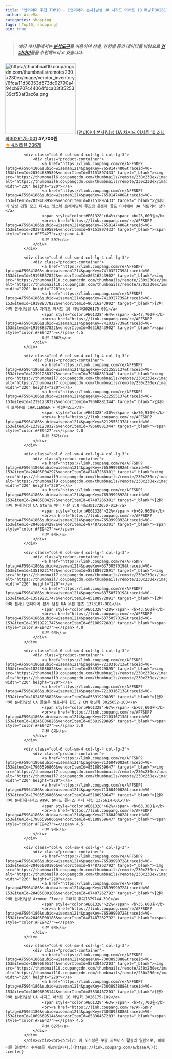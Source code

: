 ```yaml
---
title: "언더아머 추천 TOP10 - [언더아머 본사]남성 UA 차지드 어서트 10 러닝화3026175-001"
author: WiseMan
categories: shopping
tags: [Top10, shopping]
pin: true
---
```


> ##### 해당 게시물에서는 [**분석도구**](https://itemscout.io/)를 이용하여 **성별**, **연령별** 등의 데이터를 바탕으로 [**언더아머**](https://link.coupang.com/a/baae76)들을 추천해드리고 있습니다.
<div class="container"><div class="row">
            <div class="col-6 col-sm-4 col-lg-4 col-lg-3">
                <div class="product-container">
                    <a href="https://link.coupang.com/re/AFFSDP?lptag=AF5964186&subid=wiseman1214&pageKey=7410327739&traceid=V0-153&itemId=19198837813&vendorItemId=86316243878" target="_blank"><img src="https://thumbnail10.coupangcdn.com/thumbnails/remote/230x230ex/image/vendor_inventory/6fca/11d38353d573dc92790a494cb9707c44064fdca03f3525339cf53af3ac6a.png" alt="https://thumbnail10.coupangcdn.com/thumbnails/remote/230x230ex/image/vendor_inventory/6fca/11d38353d573dc92790a494cb9707c44064fdca03f3525339cf53af3ac6a.png" width="220" height="220"></a>
                    <a href="https://link.coupang.com/re/AFFSDP?lptag=AF5964186&subid=wiseman1214&pageKey=7410327739&traceid=V0-153&itemId=19198837813&vendorItemId=86316243878" target="_blank">[언더아머 본사]남성 UA 차지드 어서트 10 러닝화3026175-001</a>
                    <span style="color:#E61328"></span> <b>47,700원</b>
                    <br><a href="https://link.coupang.com/re/AFFSDP?lptag=AF5964186&subid=wiseman1214&pageKey=7410327739&traceid=V0-153&itemId=19198837813&vendorItemId=86316243878" target="_blank"><span style="color:#FE9427">★</span> 4.5
                    리뷰 206개</a>
                </div>
            </div>
            
            <div class="col-6 col-sm-4 col-lg-4 col-lg-3">
                <div class="product-container">
                    <a href="https://link.coupang.com/re/AFFSDP?lptag=AF5964186&subid=wiseman1214&pageKey=7658147480&traceid=V0-153&itemId=20394689589&vendorItemId=87151897433" target="_blank"><img src="https://thumbnail6.coupangcdn.com/thumbnails/remote/230x230ex/image/vendor_inventory/a4ba/683a613f23ac202c6f94fab81f7a04b6d4c3a620b15d81a4854f90571e3b.png" alt="https://thumbnail6.coupangcdn.com/thumbnails/remote/230x230ex/image/vendor_inventory/a4ba/683a613f23ac202c6f94fab81f7a04b6d4c3a620b15d81a4854f90571e3b.png" width="220" height="220"></a>
                    <a href="https://link.coupang.com/re/AFFSDP?lptag=AF5964186&subid=wiseman1214&pageKey=7658147480&traceid=V0-153&itemId=20394689589&vendorItemId=87151897433" target="_blank">언더아머 남성 긴팔 모크 티셔츠 헬스복 트레이닝복 루즈핏 운동복 골프 이너웨어 UA 히트기어 상의</a>
                    <span style="color:#E61328">64%</span> <b>26,600원</b>
                    <br><a href="https://link.coupang.com/re/AFFSDP?lptag=AF5964186&subid=wiseman1214&pageKey=7658147480&traceid=V0-153&itemId=20394689589&vendorItemId=87151897433" target="_blank"><span style="color:#FE9427">★</span> 4.0
                    리뷰 59개</a>
                </div>
            </div>
            
            <div class="col-6 col-sm-4 col-lg-4 col-lg-3">
                <div class="product-container">
                    <a href="https://link.coupang.com/re/AFFSDP?lptag=AF5964186&subid=wiseman1214&pageKey=7410327739&traceid=V0-153&itemId=19198837822&vendorItemId=86316243902" target="_blank"><img src="https://thumbnail10.coupangcdn.com/thumbnails/remote/230x230ex/image/vendor_inventory/6fca/11d38353d573dc92790a494cb9707c44064fdca03f3525339cf53af3ac6a.png" alt="https://thumbnail10.coupangcdn.com/thumbnails/remote/230x230ex/image/vendor_inventory/6fca/11d38353d573dc92790a494cb9707c44064fdca03f3525339cf53af3ac6a.png" width="220" height="220"></a>
                    <a href="https://link.coupang.com/re/AFFSDP?lptag=AF5964186&subid=wiseman1214&pageKey=7410327739&traceid=V0-153&itemId=19198837822&vendorItemId=86316243902" target="_blank">[언더아머 본사]남성 UA 차지드 어서트 10 러닝화3026175-001</a>
                    <span style="color:#E61328">64%</span> <b>47,700원</b>
                    <br><a href="https://link.coupang.com/re/AFFSDP?lptag=AF5964186&subid=wiseman1214&pageKey=7410327739&traceid=V0-153&itemId=19198837822&vendorItemId=86316243902" target="_blank"><span style="color:#FE9427">★</span> 4.5
                    리뷰 206개</a>
                </div>
            </div>
            
            <div class="col-6 col-sm-4 col-lg-4 col-lg-3">
                <div class="product-container">
                    <a href="https://link.coupang.com/re/AFFSDP?lptag=AF5964186&subid=wiseman1214&pageKey=6212555137&traceid=V0-153&itemId=12391238327&vendorItemId=79660881344" target="_blank"><img src="https://thumbnail7.coupangcdn.com/thumbnails/remote/230x230ex/image/vendor_inventory/2e09/d9f8c8765eacf3be1e54bb627af76f9029c8a2e43d3553ed16ba0914014d.jpg" alt="https://thumbnail7.coupangcdn.com/thumbnails/remote/230x230ex/image/vendor_inventory/2e09/d9f8c8765eacf3be1e54bb627af76f9029c8a2e43d3553ed16ba0914014d.jpg" width="220" height="220"></a>
                    <a href="https://link.coupang.com/re/AFFSDP?lptag=AF5964186&subid=wiseman1214&pageKey=6212555137&traceid=V0-153&itemId=12391238327&vendorItemId=79660881344" target="_blank">언더아머 트랙수트 CHALLENGER + 패션마스크</a>
                    <span style="color:#E61328">30%</span> <b>70,930원</b>
                    <br><a href="https://link.coupang.com/re/AFFSDP?lptag=AF5964186&subid=wiseman1214&pageKey=6212555137&traceid=V0-153&itemId=12391238327&vendorItemId=79660881344" target="_blank"><span style="color:#FE9427">★</span> 4.0
                    리뷰 36개</a>
                </div>
            </div>
            
            <div class="col-6 col-sm-4 col-lg-4 col-lg-3">
                <div class="product-container">
                    <a href="https://link.coupang.com/re/AFFSDP?lptag=AF5964186&subid=wiseman1214&pageKey=7659999892&traceid=V0-153&itemId=20405004297&vendorItemId=87487266301" target="_blank"><img src="https://thumbnail9.coupangcdn.com/thumbnails/remote/230x230ex/image/vendor_inventory/859d/1c63b6fd0eef6d8bed3f73b140135de4e58921d9bd8c39984d7e7adee5d0.jpg" alt="https://thumbnail9.coupangcdn.com/thumbnails/remote/230x230ex/image/vendor_inventory/859d/1c63b6fd0eef6d8bed3f73b140135de4e58921d9bd8c39984d7e7adee5d0.jpg" width="220" height="220"></a>
                    <a href="https://link.coupang.com/re/AFFSDP?lptag=AF5964186&subid=wiseman1214&pageKey=7659999892&traceid=V0-153&itemId=20405004297&vendorItemId=87487266301" target="_blank">[언더아머 본사]남성 UA Storm 아머 다운 2.0 베스트1372650-012</a>
                    <span style="color:#E61328">22%</span> <b>69,960원</b>
                    <br><a href="https://link.coupang.com/re/AFFSDP?lptag=AF5964186&subid=wiseman1214&pageKey=7659999892&traceid=V0-153&itemId=20405004297&vendorItemId=87487266301" target="_blank"><span style="color:#FE9427">★</span> 
                    리뷰 0개</a>
                </div>
            </div>
            
            <div class="col-6 col-sm-4 col-lg-4 col-lg-3">
                <div class="product-container">
                    <a href="https://link.coupang.com/re/AFFSDP?lptag=AF5964186&subid=wiseman1214&pageKey=6375057019&traceid=V0-153&itemId=13519221747&vendorItemId=85188972891" target="_blank"><img src="https://thumbnail7.coupangcdn.com/thumbnails/remote/230x230ex/image/vendor_inventory/9b1a/3d979c377edffbf8bef6553fd6d8e7d5d23c7f3879868ed4db25a0f99b79.jpg" alt="https://thumbnail7.coupangcdn.com/thumbnails/remote/230x230ex/image/vendor_inventory/9b1a/3d979c377edffbf8bef6553fd6d8e7d5d23c7f3879868ed4db25a0f99b79.jpg" width="220" height="220"></a>
                    <a href="https://link.coupang.com/re/AFFSDP?lptag=AF5964186&subid=wiseman1214&pageKey=6375057019&traceid=V0-153&itemId=13519221747&vendorItemId=85188972891" target="_blank">[언더아머 본사] 언더아머 본사 남성 UA 우븐 팬츠 1373187-001</a>
                    <span style="color:#E61328">28%</span> <b>43,560원</b>
                    <br><a href="https://link.coupang.com/re/AFFSDP?lptag=AF5964186&subid=wiseman1214&pageKey=6375057019&traceid=V0-153&itemId=13519221747&vendorItemId=85188972891" target="_blank"><span style="color:#FE9427">★</span> 4.0
                    리뷰 9개</a>
                </div>
            </div>
            
            <div class="col-6 col-sm-4 col-lg-4 col-lg-3">
                <div class="product-container">
                    <a href="https://link.coupang.com/re/AFFSDP?lptag=AF5964186&subid=wiseman1214&pageKey=7210316713&traceid=V0-153&itemId=18245086826&vendorItemId=85391929895" target="_blank"><img src="https://thumbnail9.coupangcdn.com/thumbnails/remote/230x230ex/image/vendor_inventory/c9d3/7b873add87ffc7bbdebe0f498c194a255ba7d4f54e1f5462a246d350e639.jpg" alt="https://thumbnail9.coupangcdn.com/thumbnails/remote/230x230ex/image/vendor_inventory/c9d3/7b873add87ffc7bbdebe0f498c194a255ba7d4f54e1f5462a246d350e639.jpg" width="220" height="220"></a>
                    <a href="https://link.coupang.com/re/AFFSDP?lptag=AF5964186&subid=wiseman1214&pageKey=7210316713&traceid=V0-153&itemId=18245086826&vendorItemId=85391929895" target="_blank">[언더아머 본사]남성 UA 플로우 벨로시티 윈드 2 CN 런닝화 3025652-100</a>
                    <span style="color:#E61328">67%</span> <b>67,600원</b>
                    <br><a href="https://link.coupang.com/re/AFFSDP?lptag=AF5964186&subid=wiseman1214&pageKey=7210316713&traceid=V0-153&itemId=18245086826&vendorItemId=85391929895" target="_blank"><span style="color:#FE9427">★</span> 5.0
                    리뷰 6개</a>
                </div>
            </div>
            
            <div class="col-6 col-sm-4 col-lg-4 col-lg-3">
                <div class="product-container">
                    <a href="https://link.coupang.com/re/AFFSDP?lptag=AF5964186&subid=wiseman1214&pageKey=7136049002&traceid=V0-153&itemId=17905596866&vendorItemId=85188959647" target="_blank"><img src="https://thumbnail7.coupangcdn.com/thumbnails/remote/230x230ex/image/vendor_inventory/84a5/505f88b20a92bf0134e79ba06c7954ceb38b4610ffa96b58464ee125e6ad.jpg" alt="https://thumbnail7.coupangcdn.com/thumbnails/remote/230x230ex/image/vendor_inventory/84a5/505f88b20a92bf0134e79ba06c7954ceb38b4610ffa96b58464ee125e6ad.jpg" width="220" height="220"></a>
                    <a href="https://link.coupang.com/re/AFFSDP?lptag=AF5964186&subid=wiseman1214&pageKey=7136049002&traceid=V0-153&itemId=17905596866&vendorItemId=85188959647" target="_blank">[언더아머 본사]유니섹스 APAC 본디드 플리스 후디 재킷 1376614-001</a>
                    <span style="color:#E61328">62%</span> <b>63,380원</b>
                    <br><a href="https://link.coupang.com/re/AFFSDP?lptag=AF5964186&subid=wiseman1214&pageKey=7136049002&traceid=V0-153&itemId=17905596866&vendorItemId=85188959647" target="_blank"><span style="color:#FE9427">★</span> 4.5
                    리뷰 9개</a>
                </div>
            </div>
            
            <div class="col-6 col-sm-4 col-lg-4 col-lg-3">
                <div class="product-container">
                    <a href="https://link.coupang.com/re/AFFSDP?lptag=AF5964186&subid=wiseman1214&pageKey=7659999072&traceid=V0-153&itemId=20405000186&vendorItemId=87487262792" target="_blank"><img src="https://thumbnail8.coupangcdn.com/thumbnails/remote/230x230ex/image/vendor_inventory/4ceb/9127c031b63182e6d584ca967f608aeaba6ed98b7895bd68a3d1cff03448.jpg" alt="https://thumbnail8.coupangcdn.com/thumbnails/remote/230x230ex/image/vendor_inventory/4ceb/9127c031b63182e6d584ca967f608aeaba6ed98b7895bd68a3d1cff03448.jpg" width="220" height="220"></a>
                    <a href="https://link.coupang.com/re/AFFSDP?lptag=AF5964186&subid=wiseman1214&pageKey=7659999072&traceid=V0-153&itemId=20405000186&vendorItemId=87487262792" target="_blank">[언더아머 본사]남성 Armour Fleece 그래픽 후디1379744-390</a>
                    <span style="color:#E61328">22%</span> <b>35,600원</b>
                    <br><a href="https://link.coupang.com/re/AFFSDP?lptag=AF5964186&subid=wiseman1214&pageKey=7659999072&traceid=V0-153&itemId=20405000186&vendorItemId=87487262792" target="_blank"><span style="color:#FE9427">★</span> 
                    리뷰 0개</a>
                </div>
            </div>
            
            <div class="col-6 col-sm-4 col-lg-4 col-lg-3">
                <div class="product-container">
                    <a href="https://link.coupang.com/re/AFFSDP?lptag=AF5964186&subid=wiseman1214&pageKey=7303893888&traceid=V0-153&itemId=18696695144&vendorItemId=85830467203" target="_blank"><img src="https://thumbnail10.coupangcdn.com/thumbnails/remote/230x230ex/image/vendor_inventory/f516/fe596c380810aa4a72808f2fe1e85e21408bfbe0e9de9a4264063eab05ac.jpg" alt="https://thumbnail10.coupangcdn.com/thumbnails/remote/230x230ex/image/vendor_inventory/f516/fe596c380810aa4a72808f2fe1e85e21408bfbe0e9de9a4264063eab05ac.jpg" width="220" height="220"></a>
                    <a href="https://link.coupang.com/re/AFFSDP?lptag=AF5964186&subid=wiseman1214&pageKey=7303893888&traceid=V0-153&itemId=18696695144&vendorItemId=85830467203" target="_blank">[언더아머 본사]남성 UA 차지드 어서트 10 러닝화 3026175-102</a>
                    <span style="color:#E61328">63%</span> <b>47,700원</b>
                    <br><a href="https://link.coupang.com/re/AFFSDP?lptag=AF5964186&subid=wiseman1214&pageKey=7303893888&traceid=V0-153&itemId=18696695144&vendorItemId=85830467203" target="_blank"><span style="color:#FE9427">★</span> 4.5
                    리뷰 62개</a>
                </div>
            </div>
            </div></div><br><br>[👉 이 포스팅은 쿠팡 파트너스 활동의 일환으로, 이에 따른 일정액의 수수료를 제공받습니다.](https://link.coupang.com/a/baae76){: .center}